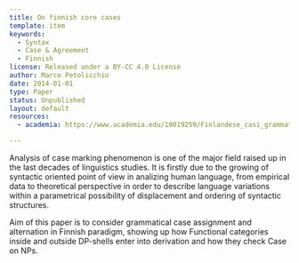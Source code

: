 ```yaml
---
title: On finnish core cases 
template: item
keywords: 
  - Syntax
  - Case & Agreement
  - Finnish
license: Released under a BY-CC 4.0 License
author: Marco Petolicchio
date: 2014-01-01
type: Paper
status: Unpublished
layout: default
resources:
  - academia: https://www.academia.edu/10019259/Finlandese_casi_grammaticali_core_

---
```


Analysis of case marking phenomenon is one of the major field raised up in the last decades of linguistics studies. It is firstly due to the growing of syntactic oriented point of view in analizing human language, from empirical data to theoretical perspective in order to describe language variations within a parametrical possibility of displacement and ordering of syntactic structures.

Aim of this paper is to consider grammatical case assignment and alternation in Finnish paradigm, showing up how Functional categories inside and outside DP-shells enter into derivation and how they check Case on NPs.